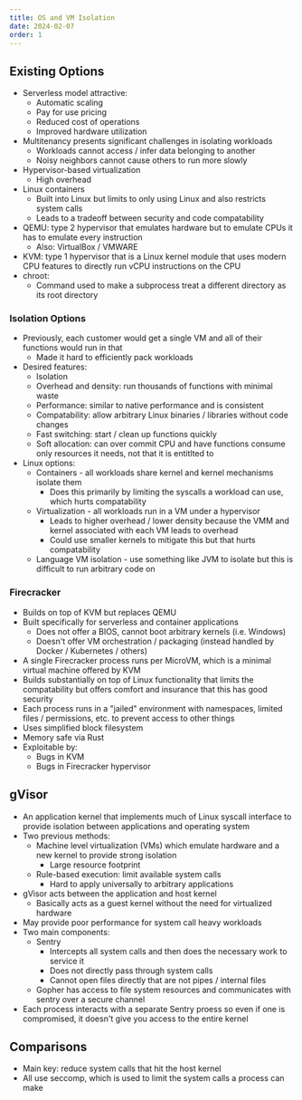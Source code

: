 ```yaml
---
title: OS and VM Isolation
date: 2024-02-07
order: 1
---
```


## Existing Options

- Serverless model attractive:
  - Automatic scaling
  - Pay for use pricing
  - Reduced cost of operations
  - Improved hardware utilization
- Multitenancy presents significant challenges in isolating workloads
  - Workloads cannot access / infer data belonging to another
  - Noisy neighbors cannot cause others to run more slowly
- Hypervisor-based virtualization
  - High overhead
- Linux containers
  - Built into Linux but limits to only using Linux and also restricts system calls
  - Leads to a tradeoff between security and code compatability
- QEMU: type 2 hypervisor that emulates hardware but to emulate CPUs it has to emulate every instruction
  - Also: VirtualBox / VMWARE
- KVM: type 1 hypervisor that is a Linux kernel module that uses modern CPU features to directly run vCPU instructions on the CPU
- chroot:
  - Command used to make a subprocess treat a different directory as its root directory

### Isolation Options

- Previously, each customer would get a single VM and all of their functions would run in that
  - Made it hard to efficiently pack workloads
- Desired features:
  - Isolation
  - Overhead and density: run thousands of functions with minimal waste
  - Performance: similar to native performance and is consistent
  - Compatability: allow arbitrary Linux binaries / libraries without code changes
  - Fast switching: start / clean up functions quickly
  - Soft allocation: can over commit CPU and have functions consume only resources it needs, not that it is entitlted to
- Linux options:
  - Containers - all workloads share kernel and kernel mechanisms isolate them
    - Does this primarily by limiting the syscalls a workload can use, which hurts compatability
  - Virtualization - all workloads run in a VM under a hypervisor
    - Leads to higher overhead / lower density because the VMM and kernel associated with each VM leads to overhead
    - Could use smaller kernels to mitigate this but that hurts compatability
  - Language VM isolation - use something like JVM to isolate but this is difficult to run arbitrary code on

### Firecracker

- Builds on top of KVM but replaces QEMU
- Built specifically for serverless and container applications
  - Does not offer a BIOS, cannot boot arbitrary kernels (i.e. Windows)
  - Doesn't offer VM orchestration / packaging (instead handled by Docker / Kubernetes / others)
- A single Firecracker process runs per MicroVM, which is a minimal virtual machine offered by KVM
- Builds substantially on top of Linux functionality that limits the compatability but offers comfort and insurance that this has good security
- Each process runs in a "jailed" environment with namespaces, limited files / permissions, etc. to prevent access to other things
- Uses simplified block filesystem
- Memory safe via Rust
- Exploitable by:
  - Bugs in KVM
  - Bugs in Firecracker hypervisor

## gVisor

- An application kernel that implements much of Linux syscall interface to provide isolation between applications and operating system
- Two previous methods:
  - Machine level virtualization (VMs) which emulate hardware and a new kernel to provide strong isolation
    - Large resource footprint
  - Rule-based execution: limit available system calls
    - Hard to apply universally to arbitrary applications
- gVisor acts between the application and host kernel
  - Basically acts as a guest kernel without the need for virtualized hardware
- May provide poor performance for system call heavy workloads
- Two main components:
  - Sentry
    - Intercepts all system calls and then does the necessary work to service it
    - Does not directly pass through system calls
    - Cannot open files directly that are not pipes / internal files
  - Gopher has access to file system resources and communicates with sentry over a secure channel
- Each process interacts with a separate Sentry proess so even if one is compromised, it doesn't give you access to the entire kernel

## Comparisons

- Main key: reduce system calls that hit the host kernel
- All use seccomp, which is used to limit the system calls a process can make
